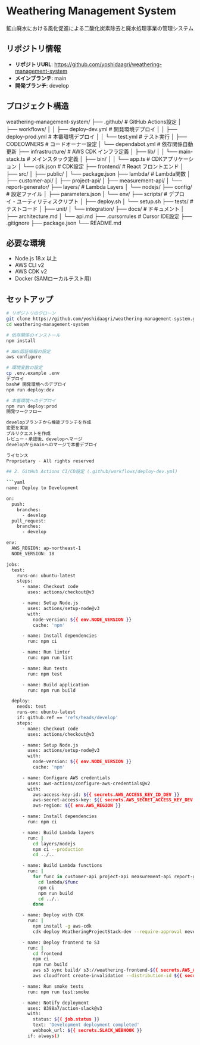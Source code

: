 # Weathering Management System

鉱山廃水における風化促進による二酸化炭素除去と廃水処理事業の管理システム

## リポジトリ情報

- **リポジトリURL**: https://github.com/yoshidaagri/weathering-management-system
- **メインブランチ**: main
- **開発ブランチ**: develop

## プロジェクト構造
weathering-management-system/
├── .github/                    # GitHub Actions設定
│   ├── workflows/
│   │   ├── deploy-dev.yml     # 開発環境デプロイ
│   │   ├── deploy-prod.yml    # 本番環境デプロイ
│   │   └── test.yml           # テスト実行
│   ├── CODEOWNERS             # コードオーナー設定
│   └── dependabot.yml         # 依存関係自動更新
├── infrastructure/             # AWS CDK インフラ定義
│   ├── lib/
│   │   └── main-stack.ts      # メインスタック定義
│   ├── bin/
│   │   └── app.ts             # CDKアプリケーション
│   └── cdk.json               # CDK設定
├── frontend/                   # React フロントエンド
│   ├── src/
│   ├── public/
│   └── package.json
├── lambda/                     # Lambda関数
│   ├── customer-api/
│   ├── project-api/
│   ├── measurement-api/
│   └── report-generator/
├── layers/                     # Lambda Layers
│   └── nodejs/
├── config/                     # 設定ファイル
│   ├── parameters.json
│   └── env/
├── scripts/                    # デプロイ・ユーティリティスクリプト
│   ├── deploy.sh
│   └── setup.sh
├── tests/                      # テストコード
│   ├── unit/
│   └── integration/
├── docs/                       # ドキュメント
│   ├── architecture.md
│   └── api.md
├── .cursorrules               # Cursor IDE設定
├── .gitignore
├── package.json
└── README.md

## 必要な環境

- Node.js 18.x 以上
- AWS CLI v2
- AWS CDK v2
- Docker (SAMローカルテスト用)

## セットアップ

```bash
# リポジトリのクローン
git clone https://github.com/yoshidaagri/weathering-management-system.git
cd weathering-management-system

# 依存関係のインストール
npm install

# AWS認証情報の設定
aws configure

# 環境変数の設定
cp .env.example .env
デプロイ
bash# 開発環境へのデプロイ
npm run deploy:dev

# 本番環境へのデプロイ
npm run deploy:prod
開発ワークフロー

developブランチから機能ブランチを作成
変更を実装
プルリクエストを作成
レビュー・承認後、developへマージ
developからmainへのマージで本番デプロイ

ライセンス
Proprietary - All rights reserved

## 2. GitHub Actions CI/CD設定 (.github/workflows/deploy-dev.yml)

```yaml
name: Deploy to Development

on:
  push:
    branches:
      - develop
  pull_request:
    branches:
      - develop

env:
  AWS_REGION: ap-northeast-1
  NODE_VERSION: 18

jobs:
  test:
    runs-on: ubuntu-latest
    steps:
      - name: Checkout code
        uses: actions/checkout@v3

      - name: Setup Node.js
        uses: actions/setup-node@v3
        with:
          node-version: ${{ env.NODE_VERSION }}
          cache: 'npm'

      - name: Install dependencies
        run: npm ci

      - name: Run linter
        run: npm run lint

      - name: Run tests
        run: npm test

      - name: Build application
        run: npm run build

  deploy:
    needs: test
    runs-on: ubuntu-latest
    if: github.ref == 'refs/heads/develop'
    steps:
      - name: Checkout code
        uses: actions/checkout@v3

      - name: Setup Node.js
        uses: actions/setup-node@v3
        with:
          node-version: ${{ env.NODE_VERSION }}
          cache: 'npm'

      - name: Configure AWS credentials
        uses: aws-actions/configure-aws-credentials@v2
        with:
          aws-access-key-id: ${{ secrets.AWS_ACCESS_KEY_ID_DEV }}
          aws-secret-access-key: ${{ secrets.AWS_SECRET_ACCESS_KEY_DEV }}
          aws-region: ${{ env.AWS_REGION }}

      - name: Install dependencies
        run: npm ci

      - name: Build Lambda layers
        run: |
          cd layers/nodejs
          npm ci --production
          cd ../..

      - name: Build Lambda functions
        run: |
          for func in customer-api project-api measurement-api report-generator; do
            cd lambda/$func
            npm ci
            npm run build
            cd ../..
          done

      - name: Deploy with CDK
        run: |
          npm install -g aws-cdk
          cdk deploy WeatheringProjectStack-dev --require-approval never

      - name: Deploy frontend to S3
        run: |
          cd frontend
          npm ci
          npm run build
          aws s3 sync build/ s3://weathering-frontend-${{ secrets.AWS_ACCOUNT_ID }}-dev --delete
          aws cloudfront create-invalidation --distribution-id ${{ secrets.CLOUDFRONT_DISTRIBUTION_ID_DEV }} --paths "/*"

      - name: Run smoke tests
        run: npm run test:smoke

      - name: Notify deployment
        uses: 8398a7/action-slack@v3
        with:
          status: ${{ job.status }}
          text: 'Development deployment completed'
          webhook_url: ${{ secrets.SLACK_WEBHOOK }}
        if: always()